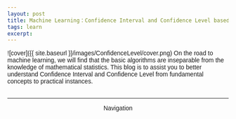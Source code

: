 ```yaml
---
layout: post
title: Machine Learning：Confidence Interval and Confidence Level based on T-test.
tags: learn
excerpt:
---
```


![cover]({{ site.baseurl }}/images/ConfidenceLevel/cover.png)
On the road to machine learning, we will find that the basic algorithms are inseparable from the knowledge of mathematical statistics. This blog is to assist you to better understand Confidence Interval and Confidence Level from fundamental concepts to practical instances.<br/>
<br/>

---

<p align="center">Navigation</p><br/>
<head>
    <title>Navigation</title>
    <style>
        body {
            font-family: Arial, sans-serif;
        }

        ul {
            list-style-type: none;
            margin: 0;
            padding: 0;
        }

        ul ul {
            display: none;
        }

        ul li:hover > ul {
            display: inherit;
        }

        ul li {
            margin-right: 10px;
            float: left;
            position: relative;
        }

        li a {
            display: block;
            padding: 0 10px;
            color: #000;
            text-decoration: none;
        }

        li a:hover {
            background-color: #EEE;
        }

        li ul {
            position: absolute;
            left: 0;
            top: 100%;
            width: 150px;
            background-color: #FFF;
            border: 1px solid #CCC;
        }

        li ul li {
            float: none;
        }

        li ul li ul {
            top: 0;
            left: 100%;
        }
    </style>
</head>
<body>
    <ul>
        <li>
            1 <a href="#FDF">Fundamental definition and feature.</a>
            <ul>
                <li>
                    1.1 <a href="#TT">T-test (T-distribution).</a>
                    <ul>
                        <li>1.1.1 <a href="#DT">Definition of T-test.</a></li>
                        <li>1.1.2 <a href="#FT">Feature of T-test.</a></li>
                    </ul>
                </li>
                <li>1.2 <a href="#CICL">Confidence Interval and Confidence Level.</a></li>
              <ul>
                <li>1.2.1 <a href="#DCI">Definition of Confidence Interval.</a></li>
                <li>1.2.2 <a href="#DCL">Definition of Confidence Level.</a></li>
                <li>1.2.3 <a href="#CLFRP">Confidence Level from a region perspective.</a></li>
                <li>1.2.4 <a href="#FCL">Feature of Confidence Level.</a></li>
              </ul>
            </ul>
        </li>
        <li>2 <a href="#PI">Practical Instances.</a></li>
    </ul>
</body>


1 <a href="#FDF">Fundamental definition and feature.</a><br/>
> 1.1 <a href="#TT">T-test (T-distribution).</a><br/>
>> 1.1.1 <a href="#DT">Definition of T-test.</a><br/>
>> 1.1.2 <a href="#FT">Feature of T-test.</a><br/>

> 1.2 <a href="#CICL">Confidence Interval and Confidence Level.</a><br/>
>> 1.2.1 <a href="#DCI">Definition of Confidence Interval.</a><br/>
>> 1.2.2 <a href="#DCL">Definition of Confidence Level.</a><br/>
>> 1.2.3 <a href="#CLFRP">Confidence Level from a region perspective.</a><br/>
>> 1.2.4 <a href="#FCL">Feature of Confidence Level.</a><br/>

2 <a href="#PI">Practical Instances.</a>

---

# <a id="FDF">1 Fundamental definition and feature.</a>
## <a id="TT">1.1 T-test (T-distribution).</a>
### <a id="DT">1.1.1 Definition of T-test.</a>
In general,T-test can be classified as three tests: Single Population Test, Double Population Test, and Paired Sample Test.Without doubt, T-test is closely related to the T-distribution.To simplify our problem, we only consider **Single Population Test** here as our topic.<br/>
<br/>
A Single Population T-test tests whether a sample mean differs significantly from a known population mean. When the population distribution is normal, such as the population standard deviation is unknown and the sample size is less than 30, then the deviation statistic between the sample mean and the population mean is T-distributed.In other word, the purpose of T-test is to determine whether the mean difference between two types of samples on a certain variable is significant, which is also the reason why we constructing T-test.<br/>
<br/>
The formula of Single Population T-test is:<br/>
<p align="center">$$t = \frac{\overline{X} - \mu_{0}}{\frac{\sigma_{x}}{\sqrt{N}}}$$</p>
Here, $$\overline{X}$$ represents sample mean, $$\mu_{0}$$ represents population mean, $$\sigma_{x}$$ represents standard deviation and N represents the number of samples.In Single Population T-test, the **degree of freedom** $$df = N - 1$$. With more professional terminology, $$\frac{\sigma_{x}}{\sqrt{N}}$$ stands for **Standard Error of Mean**, which is:<br/>
<p align="center">$$SEM = \frac{\sigma_{x}}{\sqrt{N}}$$</p>
**SEM** is a quite significant concept.Instead of the standard deviation of the population, SEM utilizes the sample standard deviation.In light of above, we can conclude that **the t-value can be interpreted as the extent to which the sampling mean deviates from the population mean correspond to the SEM**.<br/>
<br/>

### <a id="FT">1.1.2 Feature of T-test.</a>
![t_distribution_comparisons]({{ site.baseurl }}/images/ConfidenceLevel/t_distribution_comparisons.png)<br/>
<p align="center">[figure source: <i><a href="https://www.scribbr.co.uk/stats/t-distribution-meaning/">www.scribbr.co.uk</a></i>]</p>
As the figure above, we can observe that when the degree of freedom increments, the curve becomes narrower and taller, and more resemble as normal distribution.Conversely, it becomes flatter.In the matter of fact, when $$df \geq 30$$, the T-distribution curve and the normal distribution curve are difficult to distinguish with the naked eyes.<br/>
<br/>

## <a id="CICL">1.2 Confidence Interval and Confidence Level.</a>
### <a id="DCI">1.2.1 Definition of Confidence Interval.
All confidence intervals are based on the concept of **point estimation**, in which a single sample is taken from the population and its sample mean is used as a point estimate of the population mean.The confidence interval is where we add a **floating range** to the point estimate, and the value within this interval is acceptable to the forecast.<br/>
<br/>
Since the mean of the point estimate is easy to find, what we really need to determine is the upper and lower **boundaries(critical points)** of confidence interval, that is, the floating range.We will elaborate it detailedly in the following content.<br/>
<br/>

### <a id="DCL">1.2.2 Definition of Confidence Level.</a>
To better understand the confidence level, we need to introduce **Significance Level $$\alpha$$** firstly.By definition, Significance level refers to the probability that the null hypothesis is wrongly rejected when the null hypothesis itself is true in a statistical hypothesis test.Significance Level is usually considered a prescribed two-sided threshold, i.e. one side is $$\alpha/2$$.Common values of $$\alpha$$ are 0.05, 0.01, and so on.<br/>
<br/>
**Confidence Level is an abstraction of Confidence Interval**.By repeatedly building the confidence interval, we obtain a set of confidence intervals.The confidence level is the frequency of the confidence interval that contains the real population mean in the set over the number of confidence intervals in the set.However,this formula is inefficient.In contrary,there exists a more efficient formula:
<p align="center">$$ConfidenceLevel = 1 - \alpha$$</p>

### <a id="CLFRP">1.2.3 Confidence Level from a region perspective.</a>
![Acceptance-and-rejection-regions]({{ site.baseurl }}/images/ConfidenceLevel/Acceptance-and-rejection-regions.png)<br/>
Let $$\mu_{real}$$ represents the population sample mean.Assuming we have the floating range by some means (I will discuss it later), we add or subtract the floating range from both sides with $$\mu_{real}$$ as the center to get a closed interval, we call this closed interval as **Acceptance Region**, and the remaining unclosed interval as **Reject Region**.<br/>
<br/>
However, since the floating range is fixed, then the confidence interval we construct for each point estimate and the acceptance region have the same width. Therefore, we can conclude that:<br/>
<i>• If $$\mu_{sample}$$ falls in acceptance region, then thesample confidence interval constructed by $$\mu_{sample}$$ must contain $$\mu_{real}$$.<br/>
• If $$\mu_{sample}$$ falls on reject region, then the sample confidence interval constructed by $$\mu_{sample}$$ must not contain $$\mu_{real}$$.</i><br/>
<br/>
In light of above, from the perspective of region, **a confidence level of $$(1 - \alpha)$$ is equivalent to a sampling distribution acceptance area of $$(1 - \alpha)$$**.<br/>
<br/>

### <a id="FCL">1.2.4 Feature of Confidence Level.</a>
Common confidence levels include 90%, 95%, and 99%.It's worth noting that if we take the 95% confidence level as an instance, the 95% does not represent that there exists a 95% probability for $$\mu_{real}$$ to fall within the confidence interval constructed by $$\mu_{sample}$$.Instead, it represents that the confidence interval with a large number of repeated build point estimates has a 95% probability of containing $$\mu_{real}$$.<br/>
<br/>
Here are two significant features for Confidence Level:<br/>
▸ When the confidence level is unchanged, the larger the sample size, the narrower the confidence interval.<br/>
▸ When the sample size is unchanged, the higher the confidence level, the wider the confidence interval.<br/>
<br/>

# 2 <a id="PI">Practical Instances.</a>
